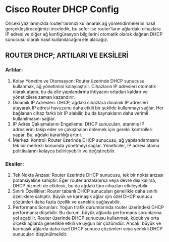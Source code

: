 # Cisco Router DHCP Config

Önceki yazılarımızda router'larımızı kullanarak ağ yönlendirmelerini nasıl gerçekleştireceğimizi inceledik, bu sefer ise router'ların ağlardaki cihazlara IP adresi ve diğer ağ konfigürasyon bilgilerini otomatik olarak dağıtan DHCP sunucusu olarak nasıl kullanılacağını ele alacağız.

## ROUTER DHCP; ARTILARI VE EKSİLERİ

### Artılar:
1. Kolay Yönetim ve Otomasyon:
Router üzerinde DHCP sunucusu kullanmak, ağ yönetimini kolaylaştırır. Cihazların IP adresleri otomatik olarak atanır, bu da elle yapılandırma ihtiyacını ortadan kaldırır ve yöneticilere zaman kazandırır.
2. Dinamik IP Adresleri:
DHCP, ağdaki cihazlara dinamik IP adresleri atayarak IP adresi havuzunu daha etkili bir şekilde kullanmayı sağlar. Her bağlanan cihaz farklı bir IP alabilir, bu da kaynakların daha verimli kullanılmasını sağlar.
3. IP Adres Çakışmalarını Engelleme:
DHCP sunucuları, atanmış IP adreslerini takip eder ve çakışmaları önlemek için gerekli kontrolleri yapar. Bu, ağdaki kararlılığı artırır.
4. Merkezi Kontrol:
Router üzerinde DHCP sunucusu, ağ yapılandırmasını tek bir merkezi konumda yönetmeyi sağlar. Yöneticiler, IP adresi atama politikalarını kolayca belirleyebilir ve değiştirebilir.

### Eksiler:
1. Tek Nokta Arızası:
Router üzerinde DHCP sunucusu, tek bir nokta arızası potansiyeline sahiptir. Eğer router arızalanırsa veya devre dışı kalırsa, DHCP hizmeti de etkilenir, bu da ağdaki tüm cihazları etkileyebilir.
2. Sınırlı Özellikler:
Router tabanlı DHCP sunucuları genellikle daha sınırlı özelliklere sahiptir. Büyük ve karmaşık ağlar için özel DHCP sunucu çözümleri daha fazla özellik ve esneklik sağlayabilir.
3. Performans Sorunları:
Yoğun trafik durumlarında router üzerindeki DHCP performansı düşebilir. Bu durum, büyük ağlarda performans sorunlarına yol açabilir.
Router üzerinde DHCP sunucusu kullanmak, küçük ve orta ölçekli ağlarda genellikle etkili ve uygun bir çözümdür. Ancak, büyük ve karmaşık ağlarda daha özel DHCP sunucu çözümleri veya yedekli DHCP sunucuları düşünülmelidir.
